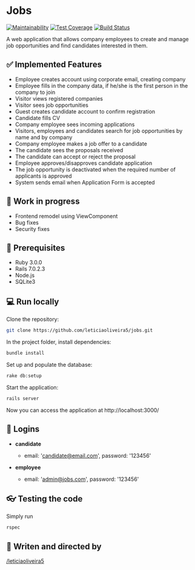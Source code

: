 # Jobs

[![Maintainability](https://api.codeclimate.com/v1/badges/c005119a689e2367251b/maintainability)](https://codeclimate.com/github/leticiaoliveira5/jobs/maintainability)
[![Test Coverage](https://api.codeclimate.com/v1/badges/c005119a689e2367251b/test_coverage)](https://codeclimate.com/github/leticiaoliveira5/jobs/test_coverage)
[![Build Status](https://leticiaoliveira5.semaphoreci.com/badges/jobs/branches/master.svg?style=shields)](https://leticiaoliveira5.semaphoreci.com/projects/jobs)

A web application that allows company employees to create and manage job opportunities and find candidates interested in them.

## :white_check_mark: Implemented Features

-   Employee creates account using corporate email, creating company
-   Employee fills in the company data, if he/she is the first person in the company to join
-   Visitor views registered companies
-   Visitor sees job opportunities
-   Guest creates candidate account to confirm registration
-   Candidate fills CV
-   Company employee sees incoming applications
-   Visitors, employees and candidates search for job opportunities by name and by company
-   Company employee makes a job offer to a candidate
-   The candidate sees the proposals received
-   The candidate can accept or reject the proposal
-   Employee approves/disapproves candidate application
-   The job opportunity is deactivated when the required number of applicants is approved
-   System sends email when Application Form is accepted


## :hammer: Work in progress

- Frontend remodel using ViewComponent
- Bug fixes
- Security fixes

## :gem: Prerequisites

-   Ruby 3.0.0
-   Rails 7.0.2.3
-   Node.js
-   SQLite3

## :computer: Run locally

Clone the repository:

```bash
git clone https://github.com/leticiaoliveira5/jobs.git
```

In the project folder, install dependencies:

```bash
bundle install
```

Set up and populate the database:

```bash
rake db:setup
```

Start the application:

```bash
rails server
```

Now you can access the application at http://localhost:3000/

## :key: Logins

-   **candidate**
    -   email: 'candidate@email.com', password: '123456'

-   **employee**
    -   email: 'admin@jobs.com', password: '123456'

## :eyeglasses: Testing the code

Simply run

```bash
rspec
```

## :space_invader: Writen and directed by

  [/leticiaoliveira5](https://github.com/leticiaoliveira5)
